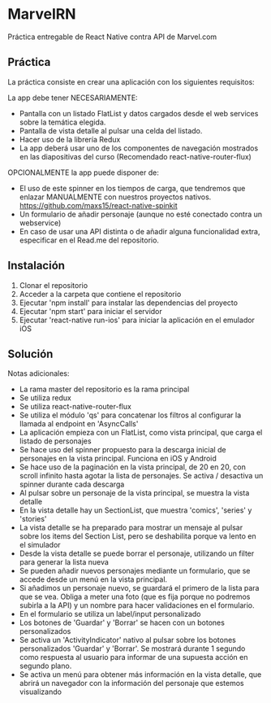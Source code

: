 # MarvelRN

Práctica entregable de React Native contra API de Marvel.com

## Práctica

La práctica consiste en crear una aplicación con los siguientes requisitos​:

La app debe tener NECESARIAMENTE:
- Pantalla con un listado FlatList y datos cargados desde el web services
sobre la temática elegida.
- Pantalla de vista detalle al pulsar una celda del listado.
- Hacer uso de la librería Redux
- La app deberá usar uno de los componentes de navegación mostrados
en las diapositivas del curso​ (Recomendado react-native-router-flux)

OPCIONALMENTE la app puede disponer de:
- El uso de este spinner en los tiempos de carga, que tendremos que
enlazar MANUALMENTE con nuestros proyectos nativos.
https://github.com/maxs15/react-native-spinkit
- Un formulario de añadir personaje (aunque no esté conectado contra un
webservice)
- En caso de usar una API distinta o de añadir alguna funcionalidad extra,
especificar en el Read.me del repositorio.

## Instalación

1. Clonar el repositorio
2. Acceder a la carpeta que contiene el repositorio
3. Ejecutar 'npm install' para instalar las dependencias del proyecto
4. Ejecutar 'npm start' para iniciar el servidor
5. Ejecutar 'react-native run-ios' para iniciar la aplicación en el emulador iOS

## Solución

Notas adicionales:
- La rama master del repositorio es la rama principal
- Se utiliza redux
- Se utiliza react-native-router-flux
- Se utiliza el módulo 'qs' para concatenar los filtros al configurar la llamada al endpoint en 'AsyncCalls'
- La aplicación empieza con un FlatList, como vista principal, que carga el listado de personajes
- Se hace uso del spinner propuesto para la descarga inicial de personajes en la vista principal. Funciona en iOS y Android
- Se hace uso de la paginación en la vista principal, de 20 en 20, con scroll infinito hasta agotar la lista de personajes. Se activa / desactiva un spinner durante cada descarga
- Al pulsar sobre un personaje de la vista principal, se muestra la vista detalle
- En la vista detalle hay un SectionList, que muestra 'comics', 'series' y 'stories'
- La vista detalle se ha preparado para mostrar un mensaje al pulsar sobre los items del Section List, pero se deshabilita porque va lento en el simulador
- Desde la vista detalle se puede borrar el personaje, utilizando un filter para generar la lista nueva
- Se pueden añadir nuevos personajes mediante un formulario, que se accede desde un menú en la vista principal.
- Si añadimos un personaje nuevo, se guardará el primero de la lista para que se vea. Obliga a meter una foto (que es fija porque no podremos subirla a la API) y un nombre para hacer validaciones en el formulario.
- En el formulario se utiliza un label/input personalizado
- Los botones de 'Guardar' y 'Borrar' se hacen con un botones personalizados
- Se activa un 'ActivityIndicator' nativo al pulsar sobre los botones personalizados 'Guardar' y 'Borrar'. Se mostrará durante 1 segundo como respuesta al usuario para informar de una supuesta acción en segundo plano.
- Se activa un menú para obtener más información en la vista detalle, que abrirá un navegador con la información del personaje que estemos visualizando
